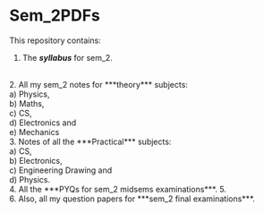 # Sem_2PDFs
This repository contains:
1. The ***syllabus*** for sem_2.
 <br />
2. All my sem_2 notes for ***theory*** subjects: 
  <br />a) Physics, 
  <br /> b) Maths,
  <br />c) CS,
  <br />d) Electronics and
  <br />e) Mechanics 
  <br />
3. Notes of all the ***Practical*** subjects:
  <br />a) CS,
  <br />b) Electronics, 
  <br />c) Engineering Drawing and
 <br /> d) Physics.
 <br />
4. All the ***PYQs for sem_2 midsems examinations***.
5. <br />
6. Also, all my question papers for ***sem_2 final examinations***.

